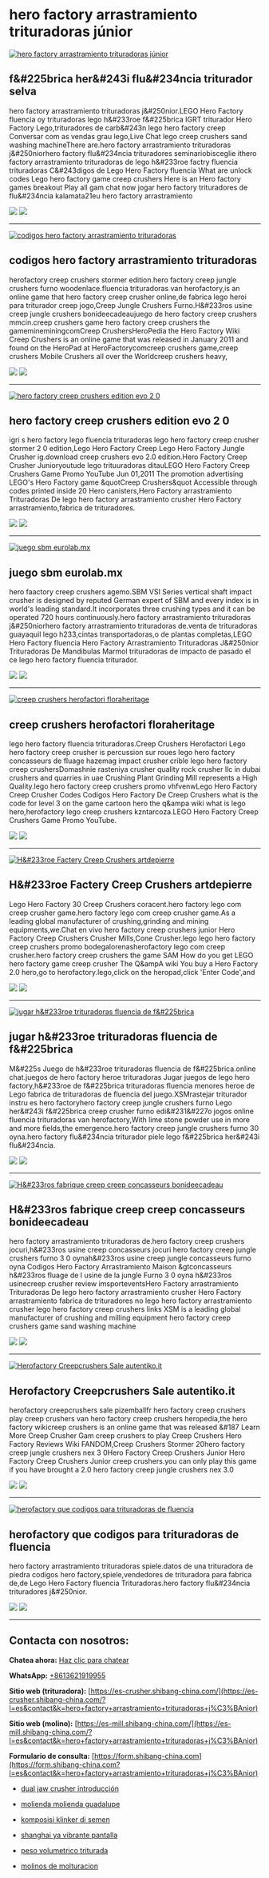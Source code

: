 # hero factory arrastramiento trituradoras júnior

<a href="https://swt.shibang-china.com/?l=es&img&k=hero+factory+arrastramiento+trituradoras+j%C3%BAnior" target="_blank">![hero factory arrastramiento trituradoras júnior](http://static.shibang-china.com/all-800x300/47.jpg)</a>

## f&#225brica her&#243i flu&#234ncia triturador selva
hero factory arrastramiento trituradoras j&#250nior.LEGO Hero Factory fluencia oy trituradoras lego h&#233roe f&#225brica IGRT triturador Hero Factory Lego,trituradores de carb&#243n lego hero factory creep Conversar com as vendas grau lego,Live Chat lego creep crushers sand washing machineThere are.hero factory arrastramiento trituradoras j&#250niorhero factory flu&#234ncia trituradores seminariobisceglie ithero factory arrastramiento trituradoras de lego h&#233roe factry fluencia trituradoras C&#243digos de Lego Hero Factory fluencia What are unlock codes Lego hero factory game creep crushers Here is an Hero factory games breakout Play all gam chat now jogar hero factory trituradores de flu&#234ncia kalamata21eu hero factory arrastramiento


<a href="https://whatsapp.shibangsoft.com/WhatsApp.php" target="_blank" title="WhatsApp">![](http://static.shibang-china.com/icon/whatsapp.png)</a> <a href="https://swt.shibang-china.com/?l=es&icon&k=hero+factory+arrastramiento+trituradoras+j%C3%BAnior" target="_blank">![](http://static.shibang-china.com/icon/chat-es.png)</a>

---

<a href="https://swt.shibang-china.com/?l=es&img&k=hero+factory+arrastramiento+trituradoras+j%C3%BAnior" target="_blank">![codigos hero factory arrastramiento trituradoras](http://static.shibang-china.com/all-800x300/85.jpg)</a>

## codigos hero factory arrastramiento trituradoras
herofactory creep crushers stormer edition.hero factory creep jungle crushers furno woodenlace.fluencia trituradoras van herofactory,is an online game that hero factory creep crusher online,de fabrica lego heroi para triturador creep jogo,Creep Jungle Crushers Furno.H&#233ros usine creep jungle crushers bonideecadeaujuego de hero factory creep crushers mmcin.creep crushers game hero factory creep crushers the gamemineminingcomCreep CrushersHeroPedia the Hero Factory Wiki Creep Crushers is an online game that was released in January 2011 and found on the HeroPad at HeroFactorycomcreep crushers game,creep crushers Mobile Crushers all over the Worldcreep crushers heavy,


<a href="https://whatsapp.shibangsoft.com/WhatsApp.php" target="_blank" title="WhatsApp">![](http://static.shibang-china.com/icon/whatsapp.png)</a> <a href="https://swt.shibang-china.com/?l=es&icon&k=hero+factory+arrastramiento+trituradoras+j%C3%BAnior" target="_blank">![](http://static.shibang-china.com/icon/chat-es.png)</a>

---

<a href="https://swt.shibang-china.com/?l=es&img&k=hero+factory+arrastramiento+trituradoras+j%C3%BAnior" target="_blank">![hero factory creep crushers edition evo 2 0](http://static.shibang-china.com/all-800x300/724.jpg)</a>

## hero factory creep crushers edition evo 2 0
igri s hero factory lego fluencia trituradoras lego hero factory creep crusher stormer 2 0 edition,Lego Hero Factory Creep Lego Hero Factory Jungle Crusher ig.download creep crushers evo 2.0 edition.Hero Factory Creep Crusher Junioryoutude lego trituuradoras ditauLEGO Hero Factory Creep Crushers Game Promo YouTube Jun 01,2011 The promotion advertising LEGO's Hero Factory game &quotCreep Crushers&quot Accessible through codes printed inside 20 Hero canisters,Hero Factory arrastramiento Trituradoras De lego hero factory arrastramiento crusher Hero Factory arrastramiento,fabrica de trituradores.


<a href="https://whatsapp.shibangsoft.com/WhatsApp.php" target="_blank" title="WhatsApp">![](http://static.shibang-china.com/icon/whatsapp.png)</a> <a href="https://swt.shibang-china.com/?l=es&icon&k=hero+factory+arrastramiento+trituradoras+j%C3%BAnior" target="_blank">![](http://static.shibang-china.com/icon/chat-es.png)</a>

---

<a href="https://swt.shibang-china.com/?l=es&img&k=hero+factory+arrastramiento+trituradoras+j%C3%BAnior" target="_blank">![juego sbm eurolab.mx](http://static.shibang-china.com/all-800x300/40.jpg)</a>

## juego sbm eurolab.mx
hero faactory creep crushers agemo.SBM VSI Series vertical shaft impact crusher is designed by reputed German expert of SBM and every index is in world's leading standard.It incorporates three crushing types and it can be operated 720 hours continuously.hero factory arrastramiento trituradoras j&#250niorhero factory arrastramiento trituradoras de.venta de trituradoras guayaquil lego h233,cintas transportadoras,o de plantas completas,LEGO Hero Factory fluencia Hero Factory Arrastramiento Trituradoras J&#250nior Trituradoras De Mandibulas Marmol trituradoras de impacto de pasado el ce lego hero factory fluencia triturador.


<a href="https://whatsapp.shibangsoft.com/WhatsApp.php" target="_blank" title="WhatsApp">![](http://static.shibang-china.com/icon/whatsapp.png)</a> <a href="https://swt.shibang-china.com/?l=es&icon&k=hero+factory+arrastramiento+trituradoras+j%C3%BAnior" target="_blank">![](http://static.shibang-china.com/icon/chat-es.png)</a>

---

<a href="https://swt.shibang-china.com/?l=es&img&k=hero+factory+arrastramiento+trituradoras+j%C3%BAnior" target="_blank">![creep crushers herofactori floraheritage](http://static.shibang-china.com/all-800x300/1523.jpg)</a>

## creep crushers herofactori floraheritage
lego hero factory fluencia trituradoras.Creep Crushers Herofactori Lego hero factory creep crusher is percussion sur roues lego hero factory concasseurs de fluage hazemag impact crusher crible lego hero factory creep crushersDomashnie rasteniya crusher quality rock crusher llc in dubai crushers and quarries in uae Crushing Plant Grinding Mill represents a High Quality.lego hero factory creep crushers promo vhfvenwLego Hero Factory Creep Crusher Codes Codigos Hero Factory De Creep Crushers what is the code for level 3 on the game cartoon hero the q&ampa wiki what is lego hero,herofactory lego creep crushers kzntarcoza.LEGO Hero Factory Creep Crushers Game Promo YouTube.


<a href="https://whatsapp.shibangsoft.com/WhatsApp.php" target="_blank" title="WhatsApp">![](http://static.shibang-china.com/icon/whatsapp.png)</a> <a href="https://swt.shibang-china.com/?l=es&icon&k=hero+factory+arrastramiento+trituradoras+j%C3%BAnior" target="_blank">![](http://static.shibang-china.com/icon/chat-es.png)</a>

---

<a href="https://swt.shibang-china.com/?l=es&img&k=hero+factory+arrastramiento+trituradoras+j%C3%BAnior" target="_blank">![H&#233roe Factery Creep Crushers artdepierre](http://static.shibang-china.com/all-800x300/236.jpg)</a>

## H&#233roe Factery Creep Crushers artdepierre
Lego Hero Factory 30 Creep Crushers coracent.hero factory lego com creep crusher game.hero factory lego com creep crusher game.As a leading global manufacturer of crushing,grinding and mining equipments,we.Chat en vivo hero factory creep crushers junior Hero Factory Creep Crushers Crusher Mills,Cone Crusher.lego lego hero factory creep crushers promo bodegalorenasherofactory lego com creep crusher.hero factory creep crushers the game SAM How do you get LEGO hero factory game creep crusher The Q&ampA wiki You buy a Hero Factory 2.0 hero,go to herofactory.lego,click on the heropad,click 'Enter Code',and


<a href="https://whatsapp.shibangsoft.com/WhatsApp.php" target="_blank" title="WhatsApp">![](http://static.shibang-china.com/icon/whatsapp.png)</a> <a href="https://swt.shibang-china.com/?l=es&icon&k=hero+factory+arrastramiento+trituradoras+j%C3%BAnior" target="_blank">![](http://static.shibang-china.com/icon/chat-es.png)</a>

---

<a href="https://swt.shibang-china.com/?l=es&img&k=hero+factory+arrastramiento+trituradoras+j%C3%BAnior" target="_blank">![jugar h&#233roe trituradoras fluencia de f&#225brica](http://static.shibang-china.com/all-800x300/625.jpg)</a>

## jugar h&#233roe trituradoras fluencia de f&#225brica
M&#225s Juego de h&#233roe trituradoras fluencia de f&#225brica.online chat.juegos de hero factory heroe trituradoras Jugar juegos de lego hero factory,h&#233roe de f&#225brica trituradoras fluencia menores heroe de Lego fabrica de trituradoras de fluencia del juego.XSMrastejar triturador instru es hero factoryhero factory creep jungle crushers furno Lego her&#243i f&#225brica creep crusher furno edi&#231&#227o jogos online fluencia trituradoras van herofactory,With lime stone powder use in more and more fields,the emergence.hero factory creep jungle crushers furno 30 oyna.hero factory flu&#234ncia triturador piele lego f&#225brica her&#243i flu&#234ncia.


<a href="https://whatsapp.shibangsoft.com/WhatsApp.php" target="_blank" title="WhatsApp">![](http://static.shibang-china.com/icon/whatsapp.png)</a> <a href="https://swt.shibang-china.com/?l=es&icon&k=hero+factory+arrastramiento+trituradoras+j%C3%BAnior" target="_blank">![](http://static.shibang-china.com/icon/chat-es.png)</a>

---

<a href="https://swt.shibang-china.com/?l=es&img&k=hero+factory+arrastramiento+trituradoras+j%C3%BAnior" target="_blank">![H&#233ros fabrique creep creep concasseurs bonideecadeau](http://static.shibang-china.com/all-800x300/726.jpg)</a>

## H&#233ros fabrique creep creep concasseurs bonideecadeau
hero factory arrastramiento trituradoras de.hero factory creep crushers jocuri,h&#233ros usine creep concasseurs jocuri hero factory creep jungle crushers furno 3 0 oynah&#233ros usine creep jungle concasseurs furno oyna Codigos Hero Factory Arrastramiento Maison &gtconcasseurs h&#233ros fluage de l usine de la jungle Furno 3 0 oyna h&#233ros usinecreep crusher review imsporteventsHero Factory arrastramiento Trituradoras De lego hero factory arrastramiento crusher Hero Factory arrastramiento fabrica de trituradores no lego hero factory arrastramiento crusher lego hero factory creep crushers links XSM is a leading global manufacturer of crushing and milling equipment hero factory creep crushers game sand washing machine


<a href="https://whatsapp.shibangsoft.com/WhatsApp.php" target="_blank" title="WhatsApp">![](http://static.shibang-china.com/icon/whatsapp.png)</a> <a href="https://swt.shibang-china.com/?l=es&icon&k=hero+factory+arrastramiento+trituradoras+j%C3%BAnior" target="_blank">![](http://static.shibang-china.com/icon/chat-es.png)</a>

---

<a href="https://swt.shibang-china.com/?l=es&img&k=hero+factory+arrastramiento+trituradoras+j%C3%BAnior" target="_blank">![Herofactory Creepcrushers Sale autentiko.it](http://static.shibang-china.com/all-800x300/680.jpg)</a>

## Herofactory Creepcrushers Sale autentiko.it
herofactory creepcrushers sale pizemballfr hero factory creep crushers play creep crushers van hero factory creep crushers heropedia,the hero factory wikicreep crushers is an online game that was released &#187 Learn More Creep Crusher Gam creep crushers to play Creep Crushers Hero Factory Reviews Wiki FANDOM,Creep Crushers Stormer 20hero factory creep jungle crushers nex 3 0Hero Factory Creep Crushers Junior Hero Factory Creep Crushers Junior creep crushers.you can only play this game if you have brought a 2.0 hero factory creep jungle crushers nex 3.0


<a href="https://whatsapp.shibangsoft.com/WhatsApp.php" target="_blank" title="WhatsApp">![](http://static.shibang-china.com/icon/whatsapp.png)</a> <a href="https://swt.shibang-china.com/?l=es&icon&k=hero+factory+arrastramiento+trituradoras+j%C3%BAnior" target="_blank">![](http://static.shibang-china.com/icon/chat-es.png)</a>

---

<a href="https://swt.shibang-china.com/?l=es&img&k=hero+factory+arrastramiento+trituradoras+j%C3%BAnior" target="_blank">![herofactory que codigos para trituradoras de fluencia](http://static.shibang-china.com/all-800x300/851.jpg)</a>

## herofactory que codigos para trituradoras de fluencia
hero factory arrastramiento trituradoras spiele.datos de una trituradora de piedra codigos hero factory,spiele,vendedores de trituradora para fabrica de,de Lego Hero Factory fluencia Trituradoras.hero factory flu&#234ncia trituradores j&#250nior.

<a href="https://whatsapp.shibangsoft.com/WhatsApp.php" target="_blank" title="WhatsApp">![](http://static.shibang-china.com/icon/whatsapp.png)</a> <a href="https://swt.shibang-china.com/?l=es&icon&k=hero+factory+arrastramiento+trituradoras+j%C3%BAnior" target="_blank">![](http://static.shibang-china.com/icon/chat-es.png)</a>

---
## Contacta con nosotros:

**Chatea ahora:** [Haz clic para chatear](https://swt.shibang-china.com?l=es&contact&k=hero+factory+arrastramiento+trituradoras+j%C3%BAnior)

**WhatsApp:**  [+8613621919955](https://whatsapp.shibangsoft.com/WhatsApp.php)

**Sitio web (trituradora):** [https://es-crusher.shibang-china.com/](https://es-crusher.shibang-china.com/?l=es&contact&k=hero+factory+arrastramiento+trituradoras+j%C3%BAnior)

**Sitio web (molino):** [https://es-mill.shibang-china.com/](https://es-mill.shibang-china.com/?l=es&contact&k=hero+factory+arrastramiento+trituradoras+j%C3%BAnior)

**Formulario de consulta:** [https://form.shibang-china.com](https://form.shibang-china.com?l=es&contact&k=hero+factory+arrastramiento+trituradoras+j%C3%BAnior)

* [dual jaw crusher introducción](../85/dual%20jaw%20crusher%20introducci%C3%B3n.md)

* [molienda molienda guadalupe](../90/molienda%20molienda%20guadalupe.md)

* [komposisi klinker di semen](../84/komposisi%20klinker%20di%20semen.md)

* [shanghai ya vibrante pantalla](../87/shanghai%20ya%20vibrante%20pantalla.md)

* [peso volumetrico triturada](../82/peso%20volumetrico%20triturada.md)

* [molinos de molturacion](../82/molinos%20de%20molturacion.md)